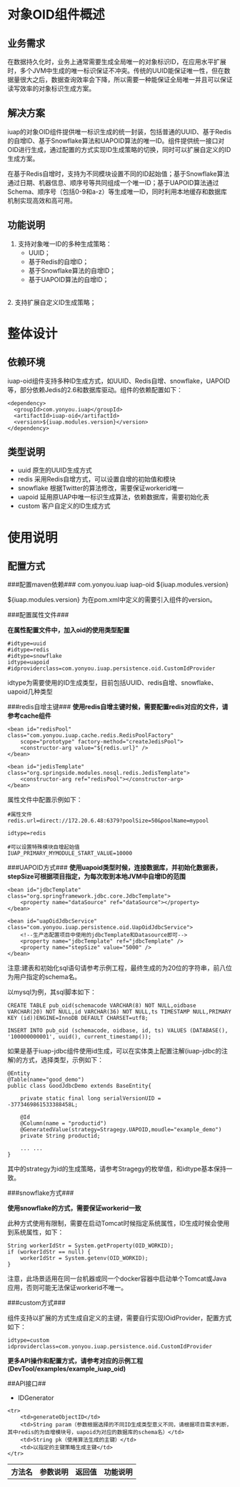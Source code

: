 # 对象OID组件概述 #

## 业务需求 ##

在数据持久化时，业务上通常需要生成全局唯一的对象标识ID，在应用水平扩展时，多个JVM中生成的唯一标识保证不冲突。传统的UUID能保证唯一性，但在数据量很大之后，数据查询效率会下降，所以需要一种能保证全局唯一并且可以保证读写效率的对象标识生成方案。

## 解决方案 ##

iuap的对象OID组件提供唯一标识生成的统一封装，包括普通的UUID、基于Redis的自增ID、基于Snowflake算法和UAPOID算法的唯一ID。组件提供统一接口对OID进行生成，通过配置的方式实现ID生成策略的切换，同时可以扩展自定义的ID生成方案。

在基于Redis自增时，支持为不同模块设置不同的ID起始值；基于Snowflake算法通过日期、机器信息、顺序号等共同组成一个唯一ID；基于UAPOID算法通过Schema、顺序号（包括0-9和a-z）等生成唯一ID，同时利用本地缓存和数据库机制实现高效和高可用。


## 功能说明 ##

1.	支持对象唯一ID的多种生成策略：
	- UUID；
	- 基于Redis的自增ID；
	- 基于Snowflake算法的自增ID；
	- 基于UAPOID算法的自增ID；
<br>
2.	支持扩展自定义ID生成策略；


# 整体设计 #

## 依赖环境 ##
iuap-oid组件支持多种ID生成方式，如UUID、Redis自增、snowflake，UAPOID等，部分依赖Jedis的2.6和数据库驱动。组件的依赖配置如下：

	<dependency>
	  <groupId>com.yonyou.iuap</groupId>
	  <artifactId>iuap-oid</artifactId>
	  <version>${iuap.modules.version}</version>
	</dependency>

## 类型说明 ##

- uuid 原生的UUID生成方式
- redis 采用Redis自增方式，可以设置自增的初始值和模块
- snowflake 根据Twitter的算法修改，需要保证workerid唯一
- uapoid 延用原UAP中唯一标识生成算法，依赖数据库，需要初始化表
- custom 客户自定义的ID生成方式

# 使用说明 #

## 配置方式 ##

###配置maven依赖###
	<dependency>
		<groupId>com.yonyou.iuap</groupId>
		<artifactId>iuap-oid</artifactId>
		<version>${iuap.modules.version}</version>
	</dependency>

${iuap.modules.version} 为在pom.xml中定义的需要引入组件的version。

###配置属性文件###

**在属性配置文件中，加入oid的使用类型配置**

	#idtype=uuid
	#idtype=redis
	#idtype=snowflake
	idtype=uapoid
	#idproviderclass=com.yonyou.iuap.persistence.oid.CustomIdProvider

idtype为需要使用的ID生成类型，目前包括UUID、redis自增、snowflake、uapoid几种类型

###redis自增主键###
**使用redis自增主键时候，需要配置redis对应的文件，请参考cache组件**

	<bean id="redisPool" class="com.yonyou.iuap.cache.redis.RedisPoolFactory"
		scope="prototype" factory-method="createJedisPool">
		<constructor-arg value="${redis.url}" />
	</bean>
	
	<bean id="jedisTemplate" class="org.springside.modules.nosql.redis.JedisTemplate">
		<constructor-arg ref="redisPool"></constructor-arg>
	</bean> 

属性文件中配置示例如下：

	#属性文件
	redis.url=direct://172.20.6.48:6379?poolSize=50&poolName=mypool

	idtype=redis

	#可以设置特殊模块自增起始值
	IUAP_PRIMARY_MYMODULE_START_VALUE=10000

###UAPOID方式###
**使用uapoid类型时候，连接数据库，并初始化数据表，stepSize可根据项目指定，为每次取到本地JVM中自增ID的范围**

 	<bean id="jdbcTemplate" class="org.springframework.jdbc.core.JdbcTemplate">
		<property name="dataSource" ref="dataSource"></property>
    </bean>	

    <bean id="uapOidJdbcService" class="com.yonyou.iuap.persistence.oid.UapOidJdbcService">
	    <!--生产态配置项目中使用的jdbcTemplate和Datasource即可-->
	    <property name="jdbcTemplate" ref="jdbcTemplate" />
	    <property name="stepSize" value="5000" />
    </bean>

注意:建表和初始化sql语句请参考示例工程，最终生成的为20位的字符串，前八位为用户指定的schema名。

以mysql为例，其sql脚本如下：

    CREATE TABLE pub_oid(schemacode VARCHAR(8) NOT NULL,oidbase VARCHAR(20) NOT NULL,id VARCHAR(36) NOT NULL,ts TIMESTAMP NULL,PRIMARY KEY (id))ENGINE=InnoDB DEFAULT CHARSET=utf8;

	INSERT INTO pub_oid (schemacode, oidbase, id, ts) VALUES (DATABASE(), '100000000001', uuid(), current_timestamp());

如果是基于iuap-jdbc组件使用id生成，可以在实体类上配置注解(iuap-jdbc的注解)的方式，选择类型，示例如下：

	@Entity
	@Table(name="good_demo")
	public class GoodJdbcDemo extends BaseEntity{
	
		private static final long serialVersionUID = -3773469861533388458L;
	
		@Id
	    @Column(name = "productid")
	    @GeneratedValue(strategy=Stragegy.UAPOID,moudle="example_demo")
	    private String productid;
	
		... ...
	}

其中的strategy为id的生成策略，请参考Stragegy的枚举值，和idtype基本保持一致。

###snowflake方式###

**使用snowflake的方式，需要保证workerid一致**

此种方式使用有限制，需要在启动Tomcat时候指定系统属性，ID生成时候会使用到系统属性，如下：

    String workerIdStr = System.getProperty(OID_WORKID);
    if (workerIdStr == null) {
    	workerIdStr = System.getenv(OID_WORKID);
    }
注意，此场景适用在同一台机器或同一个docker容器中启动单个Tomcat或Java应用，否则可能无法保证workerid不唯一。

###custom方式###

组件支持以扩展的方式生成自定义的主键，需要自行实现IOidProvider，配置方式如下：

	idtype=custom
	idproviderclass=com.yonyou.iuap.persistence.oid.CustomIdProvider

**更多API操作和配置方式，请参考对应的示例工程(DevTool/examples/example\_iuap\_oid)**

##API接口##

- IDGenerator

<table style="border-collapse:collapse">
	<tr>
		<th>方法名</th>
		<th>参数说明</th>
		<th>返回值</th>
		<th>功能说明</th>
	</tr>

	<tr>
		<td>generateObjectID</td>
		<td>String param（参数根据选择的不同ID生成类型意义不同，请根据项目需求判断，其中redis的为自增模块号，uapoid为对应的数据库的schema名）</td>
		<td>String pk（使用算法生成的主键）</td>
		<td>以指定的主键策略生成主键</td>
	</tr>

</table>



	
